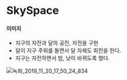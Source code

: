 # SkySpace

#### 이미지
- 지구의 자전과 달의 공전, 자전을 구현
- 달이 지구 주위를 돌면서 달 자체도 회전을 한다.
- 지구는 자전하면서 밤, 낮이 바뀌도록 했다.

![녹화_2019_11_20_17_50_24_834](https://user-images.githubusercontent.com/54255487/69223426-ac433980-0bbe-11ea-9927-0ec4b5e81f57.gif)